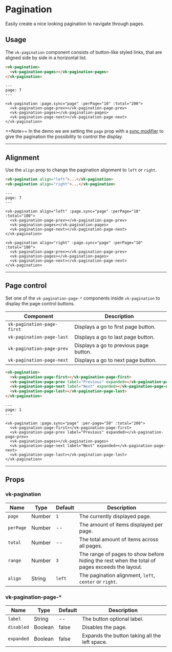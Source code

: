 # Pagination

<p class="uk-text-lead">Easily create a nice looking pagination to navigate through pages.</p>

## Usage

The `vk-pagination` component consists of button-like styled links, that are aligned side by side in a horizontal list.

```html
<vk-pagination>
  <vk-pagination-pages></vk-pagination-pages>
</vk-pagination>
```

```example
---
page: 7
---

<vk-pagination :page.sync="page" :perPage="10" :total="200">
  <vk-pagination-page-prev></vk-pagination-page-prev>
  <vk-pagination-pages></vk-pagination-pages>
  <vk-pagination-page-next></vk-pagination-page-next>
</vk-pagination>
```

==Note== In the demo we are setting the `page` prop with a [sync modifier](https://vuejs.org/v2/guide/components.html#sync-Modifier) to give the pagination the possibility to control the display.

***

## Alignment

Use the `align` prop to change the pagination alignment to `left` or `right`.

```html
<vk-pagination align="left">...</vk-pagination>
<vk-pagination align="right">...</vk-pagination>
```

```example
---
page: 7
---

<vk-pagination align="left" :page.sync="page" :perPage="10" :total="100">
  <vk-pagination-page-prev></vk-pagination-page-prev>
  <vk-pagination-pages></vk-pagination-pages>
  <vk-pagination-page-next></vk-pagination-page-next>
</vk-pagination>

<vk-pagination align="right" :page.sync="page" :perPage="10" :total="100">
  <vk-pagination-page-prev></vk-pagination-page-prev>
  <vk-pagination-pages></vk-pagination-pages>
  <vk-pagination-page-next></vk-pagination-page-next>
</vk-pagination>
```

***

## Page control

Set one of the `vk-pagination-page-*` components inside `vk-pagination` to display the page control buttons.

| Component | Description |
|-----------|-------------|
| `vk-pagination-page-first` | Displays a go to first page button. |
| `vk-pagination-page-last`  | Displays a go to last page button. |
| `vk-pagination-page-prev`  | Displays a go to previous page button. |
| `vk-pagination-page-next`  | Displays a go to next page button. |

```html
<vk-pagination>
  <vk-pagination-page-first></vk-pagination-page-first>
  <vk-pagination-page-prev label="Previous" expanded></vk-pagination-page-prev>
  <vk-pagination-page-next label="Next" expanded></vk-pagination-page-next>
  <vk-pagination-page-last></vk-pagination-page-last>
</vk-pagination>
```

```example
---
page: 1
---

<vk-pagination :page.sync="page" :per-page="50" :total="200">
  <vk-pagination-page-first></vk-pagination-page-first>
  <vk-pagination-page-prev label="Previous" expanded></vk-pagination-page-prev>
  <vk-pagination-pages></vk-pagination-pages>
  <vk-pagination-page-next label="Next" expanded></vk-pagination-page-next>
  <vk-pagination-page-last></vk-pagination-page-last>
</vk-pagination>
```

***

## Props

### vk-pagination

| Name | Type | Default | Description |
|------|------|---------|-------------|
| `page` | Number | `1` | The currently displayed page. |
| `perPage` | Number | -- | The amount of items displayed per page. |
| `total` | Number | -- | The total amount of items across all pages. |
| `range` | Number | `3` | The range of pages to show before hiding the rest when the total of pages exceeds the layout. |
| `align` | String | `left` | The pagination alignment, `left`, `center` or `right`. |

### vk-pagination-page-*

| Name | Type | Default | Description |
|------|------|---------|-------------|
| `label` | String | -- | The button optional label. |
| `disabled` | Boolean | false | Disables the page. |
| `expanded` | Boolean | false | Expands the button taking all the left space. |

